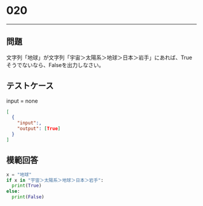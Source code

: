 
# 020

---

## 問題

文字列「地球」が文字列「宇宙＞太陽系＞地球＞日本＞岩手」にあれば、True
そうでないなら、Falseを出力しなさい。

## テストケース

input = none

```json
[
  {
    "input":,
    "output": [True]
  }
]
```

## 模範回答

```python
x = "地球"
if x in "宇宙＞太陽系＞地球＞日本＞岩手":
  print(True)
else:
  print(False)
```
